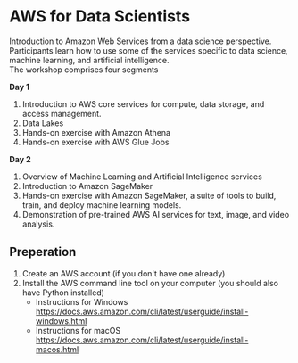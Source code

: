 # AWS for Data Scientists

Introduction to Amazon Web Services from a data science perspective. Participants learn how to use some of the services specific to data science, machine learning, and artificial intelligence.  
The workshop comprises four segments

**Day 1**

1.	Introduction to AWS core services for compute, data storage, and access management.
2.    Data Lakes
2.	Hands-on exercise with Amazon Athena
4.    Hands-on exercise with AWS Glue Jobs

**Day 2**

1.    Overview of Machine Learning and Artificial Intelligence services
2.    Introduction to Amazon SageMaker
3.	Hands-on exercise with Amazon SageMaker, a suite of tools to build, train, and deploy machine learning models.
4.	Demonstration of pre-trained AWS AI services for text, image, and video analysis. 


## Preperation
1. Create an AWS account (if you don't have one already)
2. Install the AWS command line tool on your computer (you should also have Python installed)
      - Instructions for Windows https://docs.aws.amazon.com/cli/latest/userguide/install-windows.html
      - Instructions for macOS https://docs.aws.amazon.com/cli/latest/userguide/install-macos.html
